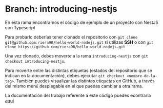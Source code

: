 # Branch: introducing-nestjs

En esta rama encontramos el código de ejemplo de un proyecto con NestJS con Typescript

Para probarlo deberías tener clonado el repositorio con `git clone git@github.com:riera90/hello-world-nodejs.git` si utilizas **SSH** o con `git clone https://github.com/riera90/hello-world-nodejs.git`

Una vez clonado, debes moverte a la rama `introducing-nestjs` con `git checkout introducing-nestjs`.

Para moverte entre las distintas etiquetas (estados del repositorio que se indican en la documentación), debes ejecutar `git checkout <nombre-de-la-tag>`. También puedes visualizar las distintas etiquetas en GitHub, a través del mismo menú desplegable en el que puedes cambiar a otra rama.

La documentación del trabajo referente a este código puedes econtrarla [aquí](https://github.com/riera90/hello-world-nodejs/wiki/Introduciendo-NestJS)
